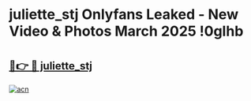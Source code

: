 # juliette_stj Onlyfans Leaked - New Video & Photos March 2025 !0glhb

# <h2><a href="https://sbc6hy.iuczelnia.edu.pl?title=juliette_stj&ref=0glhb">🔗👉 🔴 juliette_stj</a></h2>

[![acn](https://github.com/user-attachments/assets/0f9c940e-d8b0-45ae-aac7-cd30a18b3e1c)](https://sbc6hy.iuczelnia.edu.pl?title=juliette_stj&ref=0glhb)

